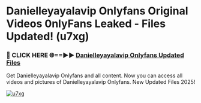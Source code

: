 # Danielleyayalavip Onlyfans Original Videos 0nlyFans Leaked - Files Updated! (u7xg)

<h3>🔴 CLICK HERE 🌐==►► <a href="https://tinyurl.com/ehrbuxhb" rel="nofollow">Danielleyayalavip Onlyfans Updated Files</a></h3>

Get Danielleyayalavip Onlyfans and all content. Now you can access all videos and pictures of Danielleyayalavip Onlyfans. New Updated Files 2025!

[![u7xg](https://i.imgur.com/lVYEuWS.gif)](https://tinyurl.com/ehrbuxhb)
